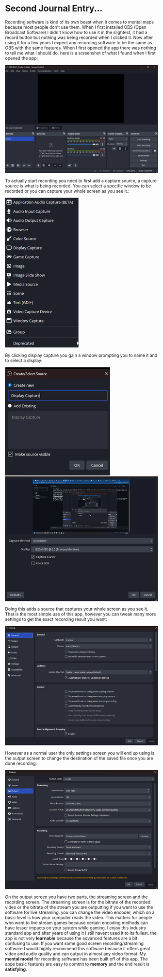 # Second Journal Entry...
Recording software is kind of its own beast when it comes to mental maps because most people don't use them. When I first installed OBS (Open Broadcast Software) I didn't know how to use it in the slightest, it had a record button but nothing was being recorded when I clicked it. Now after using it for a few years I expect any recording software to be the same as OBS with the same features. When I first opened the app there was nothing to tell me what I should do. here is a screenshot of what I found when I first opened the app:

![screenshot of main screen](../assets/Screenshot1.png)

To actually start recording you need to first add a capture source, a capture source is what is being recorded. You can select a specific window to be recorded or you can capture your whole screen as you see it.:

![screenshot of source type list](../assets/Screenshot2.png)

By clicking display capture you gain a window prompting you to name it and to select a display:

![screenshot of naming](../assets/Screenshot3.png)
![screenshot of source properties](../assets/Screenshot4.png)

Doing this adds a source that captures your whole screen as you see it. That is the most simple use of this app, however you can tweak many more settings to get the exact recording result you want:

![screenshot of general settings](../assets/Screenshot5.png)

However as a normal user the only settings screen you will end up using is the output screen to change the destination of the saved file once you are done recording:

![screenshot of output settings](../assets/Screenshot6.png)

On the output screen you have two parts, the streaming screen and the recording screen. The streaming screen is for the bitrate of the recorded video or the bitrate of the stream you are outputting if you want to use the software for live streaming. you can change the video encoder, which on a basic level is how your computer reads the video. This matters for people who want to live stream games because certain encoding methods can have lesser impacts on your system while gaming.
I enjoy this industry standard app and after years of using it I still havent used it to its fullest. the app is not very **learnable** because the advanced features are a bit confusing to use. If you want some good screen recording/streaming software I would highly recommend this software because it offers great video and audio quality and can output in almost any video format. My **mental model** for recording software has been built off of this app. The apps basic features are easy to commit to **memory** and the end result is **satisfying**. 
  

